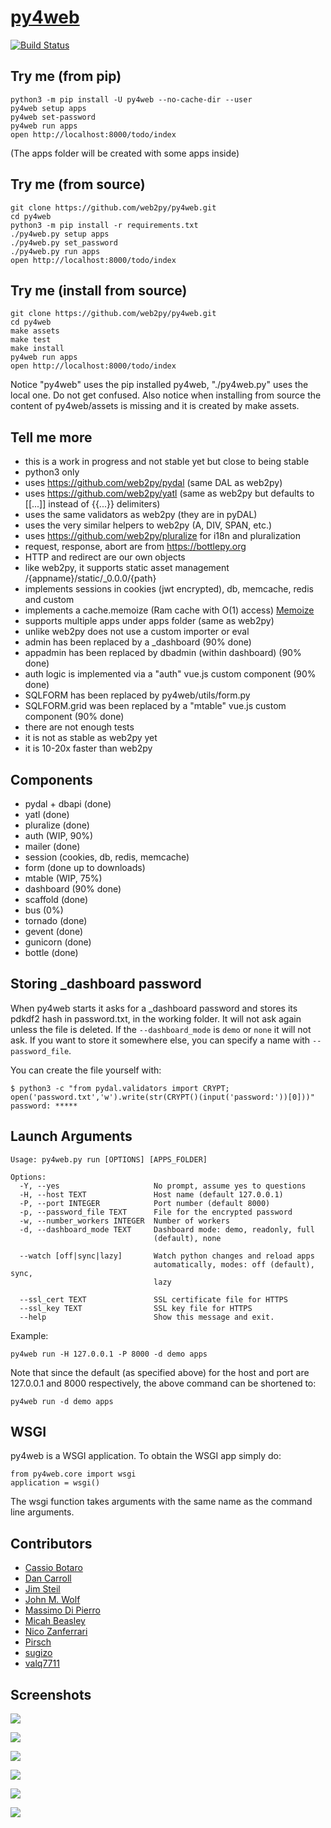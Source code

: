 # [py4web](http://py4web.com)

[![Build Status](https://img.shields.io/travis/web2py/py4web/master.svg?style=flat-square&label=Travis-CI)](https://travis-ci.org/web2py/py4web)

## Try me (from pip)

```
python3 -m pip install -U py4web --no-cache-dir --user
py4web setup apps
py4web set-password
py4web run apps
open http://localhost:8000/todo/index
```

(The apps folder will be created with some apps inside)

## Try me (from source)

```
git clone https://github.com/web2py/py4web.git
cd py4web
python3 -m pip install -r requirements.txt
./py4web.py setup apps
./py4web.py set_password
./py4web.py run apps
open http://localhost:8000/todo/index
```

## Try me (install from source)

```
git clone https://github.com/web2py/py4web.git
cd py4web
make assets
make test
make install
py4web run apps
open http://localhost:8000/todo/index
```

Notice "py4web" uses the pip installed py4web, "./py4web.py" uses the local one. Do not get confused.
Also notice when installing from source the content of py4web/assets is missing and it is created by make assets.

## Tell me more

- this is a work in progress and not stable yet but close to being stable
- python3 only
- uses https://github.com/web2py/pydal (same DAL as web2py)
- uses https://github.com/web2py/yatl (same as web2py but defaults to [[...]] instead of {{...}} delimiters)
- uses the same validators as web2py (they are in pyDAL)
- uses the very similar helpers to web2py (A, DIV, SPAN, etc.)
- uses https://github.com/web2py/pluralize for i18n and pluralization
- request, response, abort are from https://bottlepy.org
- HTTP and redirect are our own objects
- like web2py, it supports static asset management /{appname}/static/_0.0.0/{path}
- implements sessions in cookies (jwt encrypted), db, memcache, redis and custom
- implements a cache.memoize (Ram cache with O(1) access) [Memoize](https://dbader.org/blog/python-memoization)
- supports multiple apps under apps folder (same as web2py)
- unlike web2py does not use a custom importer or eval
- admin has been replaced by a _dashboard (90% done)
- appadmin has been replaced by dbadmin (within dashboard) (90% done)
- auth logic is implemented via a "auth" vue.js custom component (90% done)
- SQLFORM has been replaced by py4web/utils/form.py
- SQLFORM.grid was been replaced by a "mtable" vue.js custom component (90% done)
- there are not enough tests
- it is not as stable as web2py yet
- it is 10-20x faster than web2py

## Components

- pydal + dbapi (done)
- yatl (done)
- pluralize (done)
- auth (WIP, 90%)
- mailer (done)
- session (cookies, db, redis, memcache)
- form (done up to downloads)
- mtable (WIP, 75%)
- dashboard (90% done)
- scaffold (done)
- bus (0%)
- tornado (done)
- gevent (done)
- gunicorn (done)
- bottle (done)

## Storing _dashboard password

When py4web starts it asks for a _dashboard password and stores its pdkdf2 hash
in password.txt, in the working folder. It will not ask again unless the file is deleted.
If the ``--dashboard_mode`` is ``demo`` or ``none`` it will not ask.
If you want to store it somewhere else, you can specify a name with ``--password_file``.

You can create the file yourself with:

```
$ python3 -c "from pydal.validators import CRYPT; open('password.txt','w').write(str(CRYPT()(input('password:'))[0]))"
password: *****
```

## Launch Arguments

```
Usage: py4web.py run [OPTIONS] [APPS_FOLDER]

Options:
  -Y, --yes                     No prompt, assume yes to questions
  -H, --host TEXT               Host name (default 127.0.0.1)
  -P, --port INTEGER            Port number (default 8000)
  -p, --password_file TEXT      File for the encrypted password
  -w, --number_workers INTEGER  Number of workers
  -d, --dashboard_mode TEXT     Dashboard mode: demo, readonly, full
                                (default), none

  --watch [off|sync|lazy]       Watch python changes and reload apps
                                automatically, modes: off (default), sync,
                                lazy

  --ssl_cert TEXT               SSL certificate file for HTTPS
  --ssl_key TEXT                SSL key file for HTTPS
  --help                        Show this message and exit.
```

Example:


```
py4web run -H 127.0.0.1 -P 8000 -d demo apps
```

Note that since the default (as specified above) for the host and port are 127.0.0.1 and 8000 respectively, the above command can be shortened to:

```
py4web run -d demo apps
```

## WSGI

py4web is a WSGI application. To obtain the WSGI app simply do:

```
from py4web.core import wsgi
application = wsgi()
```

The wsgi function takes arguments with the same name as the command line arguments.


## Contributors

- [Cassio Botaro](https://github.com/cassiobotaro)
- [Dan Carroll](https://github.com/dan-carroll)
- [Jim Steil](https://github.com/jpsteil)
- [John M. Wolf](https://github.com/jmwolff3)
- [Massimo Di Pierro](https://github.com/mdipierro)
- [Micah Beasley](https://github.com/MBfromOK)
- [Nico Zanferrari](https://github.com/nicozanf)
- [Pirsch](https://github.com/Pirsch)
- [sugizo](https://github.com/sugizo)
- [valq7711](https://github.com/valq7711)

## Screenshots

![](https://raw.githubusercontent.com/web2py/py4web/master/apps/_documentation/static/screenshots/dashboard_login.png)

![](https://raw.githubusercontent.com/web2py/py4web/master/apps/_documentation/static/screenshots/dashboard_main.png)

![](https://raw.githubusercontent.com/web2py/py4web/master/apps/_documentation/static/screenshots/dashboard_edit.png)

![](https://raw.githubusercontent.com/web2py/py4web/master/apps/_documentation/static/screenshots/dashboard_restapi.png)

![](https://raw.githubusercontent.com/web2py/py4web/master/apps/_documentation/static/screenshots/dashboard_error.png)

![](https://raw.githubusercontent.com/web2py/py4web/master/apps/_documentation/static/screenshots/dashboard_ticket.png)
